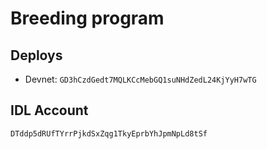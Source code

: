 # Breeding program

## Deploys

- Devnet: `GD3hCzdGedt7MQLKCcMebGQ1suNHdZedL24KjYyH7wTG`

## IDL Account

`DTddp5dRUfTYrrPjkdSxZqg1TkyEprbYhJpmNpLd8tSf`
